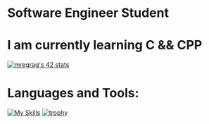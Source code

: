 # Software Engineer Student
# I am currently learning C && CPP
<a href="https://github.com/oakoudad/badge42"><img src="https://badge.mediaplus.ma/black/mregrag" alt="mregrag's 42 stats" /></a>
# Languages and Tools:
[![My Skills](https://skillicons.dev/icons?i=c,cpp,python,git,vim,neovim,linux,bash)](https://skillicons.dev)
[![trophy](https://github-profile-trophy.vercel.app/?username=ryo-ma)](https://github.com/ryo-ma/github-profile-trophy)

